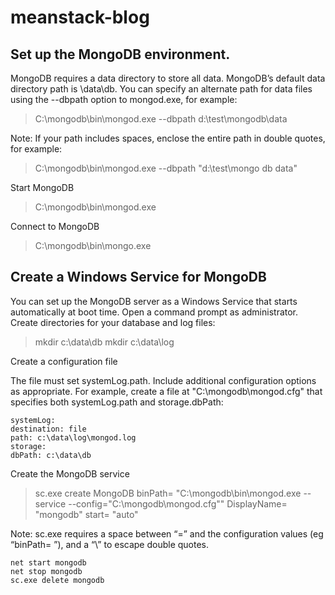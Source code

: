 # meanstack-blog
## Set up the MongoDB environment. ##

MongoDB requires a data directory to store all data. MongoDB’s default data directory path is \data\db. You can specify an alternate path for data files using the --dbpath option to mongod.exe, for example:

> C:\mongodb\bin\mongod.exe --dbpath d:\test\mongodb\data

Note: If your path includes spaces, enclose the entire path in double quotes, for example:

> C:\mongodb\bin\mongod.exe --dbpath "d:\test\mongo db data"

Start MongoDB   
> C:\mongodb\bin\mongod.exe

Connect to MongoDB  
> C:\mongodb\bin\mongo.exe

## Create a Windows Service for MongoDB ##

You can set up the MongoDB server as a Windows Service that starts automatically at boot time.
Open a command prompt as administrator.
Create directories for your database and log files:

> mkdir c:\data\db
> mkdir c:\data\log

Create a configuration file

The file must set systemLog.path. Include additional configuration options as appropriate.
For example, create a file at "C:\mongodb\mongod.cfg" that specifies both systemLog.path and storage.dbPath:

    systemLog:
    destination: file
    path: c:\data\log\mongod.log
    storage:
    dbPath: c:\data\db

Create the MongoDB service

> sc.exe create MongoDB binPath= "C:\mongodb\bin\mongod.exe --service --config=\"C:\mongodb\mongod.cfg\"" DisplayName= "mongodb" start= "auto"

Note: sc.exe requires a space between “=” and the configuration values (eg “binPath= ”), and a “\” to escape double quotes.
    
    net start mongodb
    net stop mongodb
    sc.exe delete mongodb
